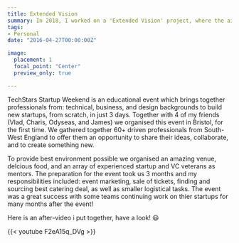 ```yaml
---
title: Extended Vision
summary: In 2018, I worked on a 'Extended Vision' project, where the aim was to use computer vision in an accesibility app for visualy impaired.
tags:
- Personal
date: "2016-04-27T00:00:00Z"

image:
  placement: 1
  focal_point: "Center"
  preview_only: true

---
```


TechStars Startup Weekend is an educational event which brings together professionals from: technical, business, and design backgrounds to build new startups, from scratch, in just 3 days. Together with 4 of my friends (Vlad, Charis, Odyseas, and James) we organised this event in Bristol, for the first time. We gathered together 60+ driven professionals from South-West England to offer them an opportunity to share their ideas, collaborate, and to create something new. 

To provide best environment possible we organised an amazing venue, delcious food, and an array of experienced startup and VC veterans as mentors. The preparation for the event took us 3 months and my responsibilities included: event marketing, sale of tickets, finding and sourcing best catering deal, as well as smaller logistical tasks. The event was a great success with some teams continuing work on thier startups for many months after the event! 


Here is an after-video i put together, have a look! :smiley:


{{< youtube F2eA15q_DVg >}}
